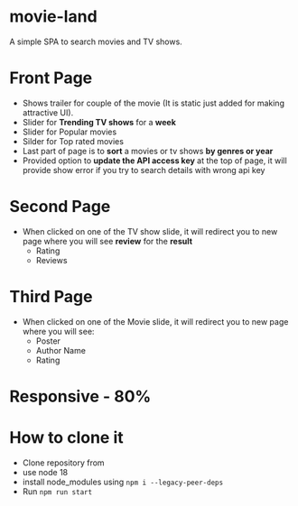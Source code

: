 # movie-land
A simple SPA to search movies and TV shows.

# Front Page 
  - Shows trailer for couple of the movie (It is static just added for making attractive UI).
  - Slider for **Trending TV shows** for a **week**
  - Slider for Popular movies
  - Silder for Top rated movies
  - Last part of page is to **sort** a movies or tv shows **by genres or year**
  - Provided option to **update the API access key** at the top of page, it will provide show error if you try to search details with wrong api key

# Second Page
  - When clicked on one of the TV show slide, it will redirect you to new page where you will see **review** for the **result** 
    - Rating
    - Reviews

# Third Page
  - When clicked on one of the Movie slide, it will redirect you to new page where you will see: 
    - Poster
    - Author Name
    - Rating
   
# Responsive - 80%

# How to clone it 
  - Clone repository from
  - use node 18
  - install node_modules using `npm i --legacy-peer-deps`
  - Run `npm run start`
    
  
  
